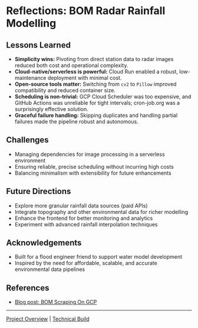 # Reflections: BOM Radar Rainfall Modelling

## Lessons Learned
- **Simplicity wins:** Pivoting from direct station data to radar images reduced both cost and operational complexity.
- **Cloud-native/serverless is powerful:** Cloud Run enabled a robust, low-maintenance deployment with minimal cost.
- **Open-source tools matter:** Switching from `cv2` to `Pillow` improved compatibility and reduced container size.
- **Scheduling is non-trivial:** GCP Cloud Scheduler was too expensive, and GitHub Actions was unreliable for tight intervals; cron-job.org was a surprisingly effective solution.
- **Graceful failure handling:** Skipping duplicates and handling partial failures made the pipeline robust and autonomous.

## Challenges
- Managing dependencies for image processing in a serverless environment
- Ensuring reliable, precise scheduling without incurring high costs
- Balancing minimalism with extensibility for future enhancements

## Future Directions
- Explore more granular rainfall data sources (paid APIs)
- Integrate topography and other environmental data for richer modelling
- Enhance the frontend for better monitoring and analytics
- Experiment with advanced rainfall interpolation techniques

## Acknowledgements
- Built for a flood engineer friend to support water model development
- Inspired by the need for affordable, scalable, and accurate environmental data pipelines

## References
- [Blog post: BOM Scraping On GCP](https://tonycerqui.blogspot.com/2025/04/bom-scraping-on-gcp.html)

---

[Project Overview](index.md) | [Technical Build](build.md) 